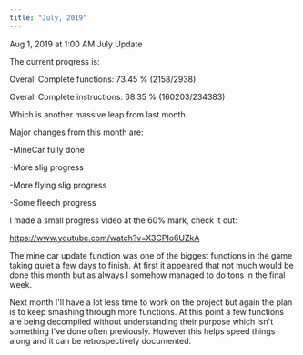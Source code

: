 ```yaml
---
title: "July, 2019"
---
```


Aug 1, 2019 at 1:00 AM
July Update

The current progress is:


Overall Complete functions: 73.45 % (2158/2938)

Overall Complete instructions: 68.35 % (160203/234383)


Which is another massive leap from last month.

Major changes from this month are:


-MineCar fully done

-More slig progress

-More flying slig progress

-Some fleech progress


I made a small progress video at the 60% mark, check it out: 


https://www.youtube.com/watch?v=X3CPIo6UZkA


The mine car update function was one of the biggest functions in the game taking quiet a few days to finish. At first it appeared that not much would be done this month but as always I somehow managed to do tons in the final week.


Next month I'll have a lot less time to work on the project but again the plan is to keep smashing through more functions. At this point a few functions are being decompiled without understanding their purpose which isn't something I've done often previously. However this helps speed things along and it can be retrospectively documented.

